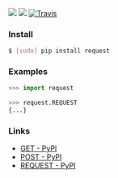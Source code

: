[![](https://img.shields.io/pypi/pyversions/request.svg?longCache=True)](https://pypi.org/pypi/request/)
[![](https://img.shields.io/pypi/v/request.svg?maxAge=3600)](https://pypi.org/pypi/request/)
[![Travis](https://api.travis-ci.org/looking-for-a-job/request.py.svg?branch=master)](https://travis-ci.org/looking-for-a-job/request.py/)

### Install
```bash
$ [sudo] pip install request
```

### Examples
```python
>>> import request

>>> request.REQUEST
{...}
```

### Links
+ [GET - PyPI](https://pypi.org/project/get/)
+ [POST - PyPI](https://pypi.org/project/post/)
+ [REQUEST - PyPI](https://pypi.org/project/request/)